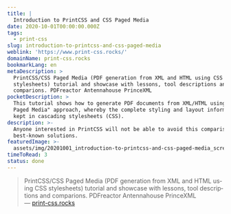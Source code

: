 ```yaml
---
title: |
  Introduction to PrintCSS and CSS Paged Media
date: 2020-10-01T00:00:00.000Z
tags:
  - print-css
slug: introduction-to-printcss-and-css-paged-media
weblink: 'https://www.print-css.rocks/'
domainName: print-css.rocks
bookmarkLang: en
metaDescription: >
  PrintCSS/CSS Paged Media (PDF generation from XML and HTML using CSS
  stylesheets) tutorial and showcase with lessons, tool descriptions and
  comparions. PDFreactor Antennahouse PrinceXML
pocketDescription: >
  This tutorial shows how to generate PDF documents from XML/HTML using the "CSS
  Paged Media" approach, whereby the complete styling and layout information is
  kept in cascading stylesheets (CSS).
description: >-
  Anyone interested in PrintCSS will not be able to avoid this comparison of the
  best-known solutions.
featuredImage: >-
  assets/img/20201001_introduction-to-printcss-and-css-paged-media_screenshot.png
timeToRead: 3
status: done
---
```

<blockquote lang="en">PrintCSS/CSS Paged Media (PDF generation from XML and HTML using CSS stylesheets) tutorial and showcase with lessons, tool descriptions and comparions. PDFreactor Antennahouse PrinceXML
<footer>— <a href="https://www.print-css.rocks/">print-css.rocks</a></footer></blockquote>
